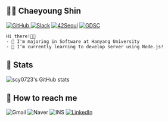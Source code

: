 ## 👋🏻 Chaeyoung Shin
<a href = "https://github.com/scy0723"><img alt="GitHub" src ="https://img.shields.io/badge/GitHub-181717.svg?&style=flat-square&logo=GitHub&logoColor=white"/>
</a> <a href = "https://42born2code.slack.com"> <img alt="Slack" src ="https://img.shields.io/badge/Slack-4A154B.svg?&style=flat-square&logo=Slack&logoColor=white"/></a>
</a> <a href = "https://42seoul.kr/seoul42/main/view"> <img alt="42Seoul" src ="https://img.shields.io/badge/42Seoul-000000.svg?&style=flat-square&logo=42&logoColor=white"/></a>
</a> <a href = "https://sites.google.com/view/gdeveloperskorea/gdsc"> <img alt="GDSC" src ="https://img.shields.io/badge/GDSC-4285F4.svg?&style=flat-square&logo=Google&logoColor=white"/></a>

    Hi there!👋🏻
    - 🏫 I'm majoring in Software at Hanyang University
    - 🌱 I’m currently learning to develop server using Node.js!

## 📕 Stats
![scy0723's GitHub stats](https://github-readme-stats.vercel.app/api?username=scy0723&nclude_all_commits=true&count_private=true&show_icons=true&theme=radical)

## 📲 How to reach me
<img alt="Gmail" src ="https://img.shields.io/badge/scy0723123@gmail.com-EA4335.svg?&style=flat-square&logo=Gmail&logoColor=white"/> <img alt="Naver" src ="https://img.shields.io/badge/scy0723@naver.com-03C75A.svg?&style=flat-square&logo=Naver&logoColor=white"/> <img alt="INS" src ="https://img.shields.io/badge/tlscodud_723-E4405F.svg?&style=flat-square&logo=Instagram&logoColor=white"/> 
<a href = "https://linkedin.com/in/chaeyoungshin"> <img alt="LinkedIn" src ="https://img.shields.io/badge/LinkedIn-0A66C2.svg?&style=flat-square&logo=LinkedIn&logoColor=white"/></a>
